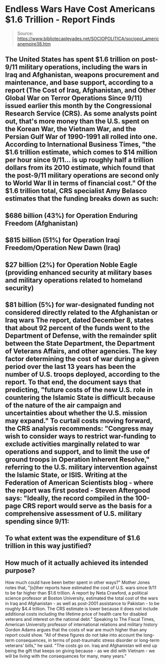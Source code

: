 # Endless Wars Have Cost Americans $1.6 Trillion - Report Finds

> Source: https://www.bibliotecapleyades.net/SOCIOPOLITICA/sociopol_americanempire38.htm

The United States has spent
$1.6 trillion on post-9/11 military operations,
including the wars in Iraq and Afghanistan, weapons
procurement and maintenance, and base support, according
to a
report (The
Cost of Iraq, Afghanistan, and Other Global War on
Terror Operations Since 9/11) issued earlier this month by the
Congressional Research Service (CRS).
As some analysts
point out, that's more money than the U.S. spent on
the Korean War, the Vietnam War, and the Persian Gulf
War of 1990-1991 all rolled into one.
According to
International Business Times,
"the $1.6 trillion
estimate, which comes to $14 million per hour since
9/11... is up roughly half a trillion dollars from
its 2010 estimate, which found that the post-9/11
military operations are second only to World War II
in terms of financial cost."
Of the $1.6 trillion total,
CRS specialist Amy Belasco estimates that the funding
breaks down as such:
-
$686 billion (43%)
for Operation Enduring Freedom (Afghanistan)
-
$815 billion (51%)
for Operation Iraqi Freedom/Operation New Dawn
(Iraq)
-
$27 billion (2%) for
Operation Noble Eagle (providing enhanced
security at military bases and
military operations related to homeland
security)
-
$81 billion (5%) for
war-designated funding not considered directly
related to the Afghanistan or Iraq wars
The report, dated December
8, states that about 92 percent of the funds went to the
Department of Defense, with the remainder split between
the State Department, the Department of Veterans
Affairs, and other agencies.
The key factor determining
the cost of war during a given period over the last 13
years has been the number of U.S. troops deployed,
according to the report.
To that end, the document
says that predicting,
"future costs of the new
U.S. role in countering the Islamic State is
difficult because of the nature of the air campaign
and uncertainties about whether the U.S. mission may
expand."
To curtail costs moving
forward, the CRS analysis recommends:
"Congress may wish to
consider ways to restrict war-funding to exclude
activities marginally related to war operations and
support, and to limit the use of ground troops in
Operation Inherent Resolve," referring to the U.S.
military intervention against the Islamic State, or
ISIS.
Writing at the
Federation of American Scientists blog - where the
report was first posted -
Steven Aftergood says:
"Ideally, the record
compiled in the 100-page CRS report would serve as
the basis for a comprehensive assessment of U.S.
military spending since 9/11:
-
To what extent was
the expenditure of $1.6 trillion in this way
justified?
-
How much of it
actually achieved its intended purpose?
-
How much could have
been better spent in other ways?"
Mother Jones
notes that,
"[o]ther reports have
estimated the cost of U.S. wars since 9/11 to be far
higher than $1.6 trillion.
A
report by Neta Crawford, a political science
professor at Boston University, estimated the total
cost of the wars in Iraq and Afghanistan - as well
as post-2001 assistance to Pakistan - to be roughly
$4.4 trillion.
The CRS estimate is
lower because it does not include additional costs
including the lifetime price of health care for
disabled veterans and interest on the national
debt."
Speaking to
The Fiscal Times, American University professor of
international relations and military history Gordon
Adams argues that the costs of war are much higher
than any report could show.
"All of these figures do
not take into account the long-term consequences, in
terms of post-traumatic stress disorder or long-term
veterans' bills," he said.
"The costs go on. Iraq
and Afghanistan will end up being the gift that
keeps on giving because - as we did with Vietnam -
we will be living with the consequences for many,
many years."
